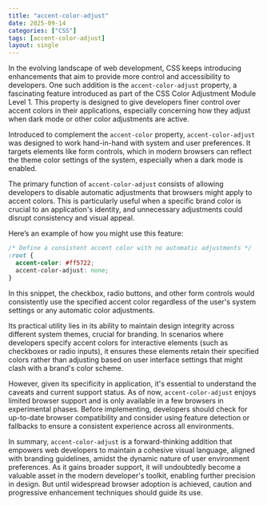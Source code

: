 ```yaml
---
title: "accent-color-adjust"
date: 2025-09-14
categories: ["CSS"]
tags: [accent-color-adjust]
layout: single
---
```


In the evolving landscape of web development, CSS keeps introducing enhancements that aim to provide more control and accessibility to developers. One such addition is the `accent-color-adjust` property, a fascinating feature introduced as part of the CSS Color Adjustment Module Level 1. This property is designed to give developers finer control over accent colors in their applications, especially concerning how they adjust when dark mode or other color adjustments are active. 

Introduced to complement the `accent-color` property, `accent-color-adjust` was designed to work hand-in-hand with system and user preferences. It targets elements like form controls, which in modern browsers can reflect the theme color settings of the system, especially when a dark mode is enabled.

The primary function of `accent-color-adjust` consists of allowing developers to disable automatic adjustments that browsers might apply to accent colors. This is particularly useful when a specific brand color is crucial to an application's identity, and unnecessary adjustments could disrupt consistency and visual appeal.

Here’s an example of how you might use this feature:

```css
/* Define a consistent accent color with no automatic adjustments */
:root {
  accent-color: #ff5722;
  accent-color-adjust: none;
}
```

In this snippet, the checkbox, radio buttons, and other form controls would consistently use the specified accent color regardless of the user's system settings or any automatic color adjustments.

Its practical utility lies in its ability to maintain design integrity across different system themes, crucial for branding. In scenarios where developers specify accent colors for interactive elements (such as checkboxes or radio inputs), it ensures these elements retain their specified colors rather than adjusting based on user interface settings that might clash with a brand's color scheme.

However, given its specificity in application, it's essential to understand the caveats and current support status. As of now, `accent-color-adjust` enjoys limited browser support and is only available in a few browsers in experimental phases. Before implementing, developers should check for up-to-date browser compatibility and consider using feature detection or fallbacks to ensure a consistent experience across all environments.

In summary, `accent-color-adjust` is a forward-thinking addition that empowers web developers to maintain a cohesive visual language, aligned with branding guidelines, amidst the dynamic nature of user environment preferences. As it gains broader support, it will undoubtedly become a valuable asset in the modern developer's toolkit, enabling further precision in design. But until widespread browser adoption is achieved, caution and progressive enhancement techniques should guide its use.
